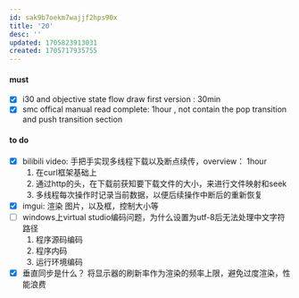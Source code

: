```yaml
---
id: sak9b7oekm7wajjf2hps90x
title: '20'
desc: ''
updated: 1705823913031
created: 1705717935755
---
```


#### must
- [x] i30 and objective state flow draw first version : 30min
- [x] smc offical manual read complete: 1hour , not contain the pop transition and push transition section
#### to do
- [x] bilibili video: 手把手实现多线程下载以及断点续传，overview： 1hour
    1. 在curl框架基础上
    2. 通过http的头，在下载前获知要下载文件的大小，来进行文件映射和seek
    3. 多线程每次操作时记录当前数据，以便后续操作中断后的重新恢复
- [x] imgui: 渲染 图片，以及框，控制大小等
- [ ] windows上virtual studio编码问题，为什么设置为utf-8后无法处理中文字符路径
    1. 程序源码编码
    2. 程序内码
    3. 运行环境编码
- [x] 垂直同步是什么？
    将显示器的刷新率作为渲染的频率上限，避免过度渲染，性能浪费
